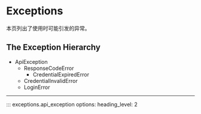 # Exceptions

本页列出了使用时可能引发的异常。

## The Exception Hierarchy

- ApiException
    - ResponseCodeError
        - CredentialExpiredError
    - CredentialInvalidError
    - LoginError
---

::: exceptions.api_exception
    options:
      heading_level: 2
